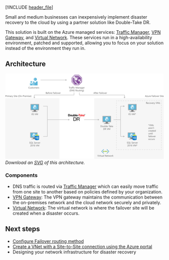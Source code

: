 [!INCLUDE [header_file](../../../includes/sol-idea-header.md)]

Small and medium businesses can inexpensively implement disaster recovery to the cloud by using a partner solution like Double-Take DR.

This solution is built on the Azure managed services: [Traffic Manager](https://azure.microsoft.com/services/traffic-manager), [VPN Gateway](https://azure.microsoft.com/services/vpn-gateway), and [Virtual Network](https://azure.microsoft.com/services/virtual-network). These services run in a high-availability environment, patched and supported, allowing you to focus on your solution instead of the environment they run in.

## Architecture

![Architecture Diagram](../media/disaster-recovery-smb-double-take-dr.png)
*Download an [SVG](../media/disaster-recovery-smb-double-take-dr.svg) of this architecture.*

### Components

* DNS traffic is routed via [Traffic Manager](https://azure.microsoft.com/services/traffic-manager) which can easily move traffic from one site to another based on policies defined by your organization.
* [VPN Gateway](https://azure.microsoft.com/services/vpn-gateway): The VPN gateway maintains the communication between the on-premises network and the cloud network securely and privately.
* [Virtual Network](https://azure.microsoft.com/services/virtual-network): The virtual network is where the failover site will be created when a disaster occurs.

## Next steps

* [Configure Failover routing method](/azure/traffic-manager/traffic-manager-routing-methods)
* [Create a VNet with a Site-to-Site connection using the Azure portal](/azure/vpn-gateway/vpn-gateway-howto-multi-site-to-site-resource-manager-portal)
* Designing your network infrastructure for disaster recovery
